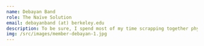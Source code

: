 ```yaml
---
name: Debayan Band
role: The Naïve Solution
email: debayanband (at) berkeley.edu
description: To be sure, I spend most of my time scrapping together physics psets with help from my peers—multiplicative weights, anyone?—and bashing my head against NullPointers. While many people make complex jokes that draw many novel connections between different topics, my humor is a lot planar.
img: /src/images/member-debayan-1.jpg
---
```

